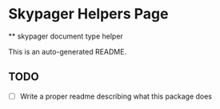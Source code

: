 # Skypager Helpers Page

** skypager document type helper

This is an auto-generated README.

## TODO
 - [ ] Write a proper readme describing what this package does